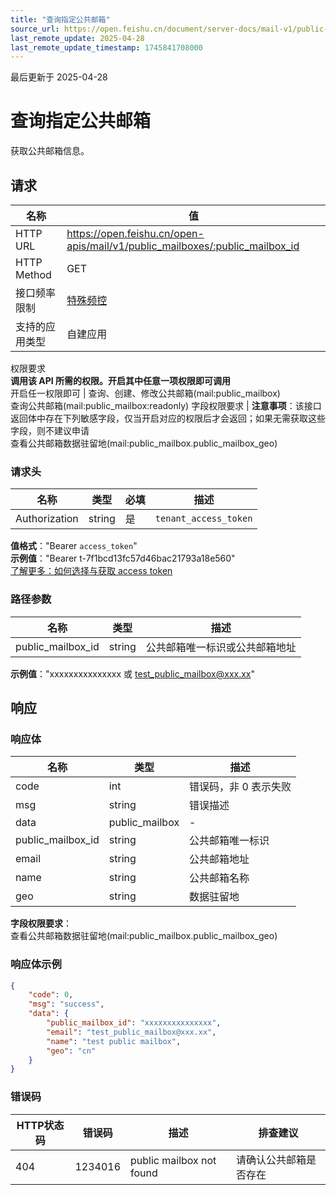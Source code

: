 ```yaml
---
title: "查询指定公共邮箱"
source_url: https://open.feishu.cn/document/server-docs/mail-v1/public-mailbox/public_mailbox/get
last_remote_update: 2025-04-28
last_remote_update_timestamp: 1745841708000
---
```

最后更新于 2025-04-28

# 查询指定公共邮箱

获取公共邮箱信息。

## 请求
名称 | 值
---|---
HTTP URL | https://open.feishu.cn/open-apis/mail/v1/public_mailboxes/:public_mailbox_id
HTTP Method | GET
接口频率限制 | [特殊频控](https://open.feishu.cn/document/ukTMukTMukTM/uUzN04SN3QjL1cDN)
支持的应用类型 | 自建应用
权限要求  
            **调用该 API 所需的权限。开启其中任意一项权限即可调用**  
            开启任一权限即可 | 查询、创建、修改公共邮箱(mail:public_mailbox)  
            查询公共邮箱(mail:public_mailbox:readonly)
字段权限要求 | **注意事项**：该接口返回体中存在下列敏感字段，仅当开启对应的权限后才会返回；如果无需获取这些字段，则不建议申请  
        查看公共邮箱数据驻留地(mail:public_mailbox.public_mailbox_geo)

### 请求头

名称 | 类型 | 必填 | 描述
--- | --- | --- | ---
Authorization | string | 是 | `tenant_access_token`  
**值格式**："Bearer `access_token`"  
**示例值**："Bearer t-7f1bcd13fc57d46bac21793a18e560"  
[了解更多：如何选择与获取 access token](https://open.feishu.cn/document/uAjLw4CM/ugTN1YjL4UTN24CO1UjN/trouble-shooting/how-to-choose-which-type-of-token-to-use)

### 路径参数

名称 | 类型 | 描述
--- | --- | ---
public_mailbox_id | string | 公共邮箱唯一标识或公共邮箱地址  
**示例值**："xxxxxxxxxxxxxxx 或 test_public_mailbox@xxx.xx"

## 响应

### 响应体

名称 | 类型 | 描述
--- | --- | ---
code | int | 错误码，非 0 表示失败
msg | string | 错误描述
data | public_mailbox | \-
public_mailbox_id | string | 公共邮箱唯一标识
email | string | 公共邮箱地址
name | string | 公共邮箱名称
geo | string | 数据驻留地  
**字段权限要求**：  
查看公共邮箱数据驻留地(mail:public_mailbox.public_mailbox_geo)

### 响应体示例
```json
{
    "code": 0,
    "msg": "success",
    "data": {
        "public_mailbox_id": "xxxxxxxxxxxxxxx",
        "email": "test_public_mailbox@xxx.xx",
        "name": "test public mailbox",
        "geo": "cn"
    }
}
```

### 错误码

HTTP状态码 | 错误码 | 描述 | 排查建议
--- | --- | --- | ---
404 | 1234016 | public mailbox not found | 请确认公共邮箱是否存在

